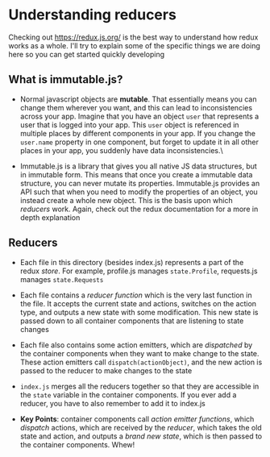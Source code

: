 # Understanding reducers
Checking out https://redux.js.org/ is the best way to understand how redux works as a whole. I'll try to explain some of the specific things we are doing here so you can get started quickly developing

## What is immutable.js?
* Normal javascript objects are **mutable**. That essentially means you can change them wherever you want, and this can lead to inconsistencies across your app. Imagine that you have an object `user` that represents a user that is logged into your app. This `user` object is referenced in multiple places by different components in your app. If you change the `user.name` property in one component, but forget to update it in all other places in your app, you suddenly have data inconsistencies.\

* Immutable.js is a library that gives you all native JS data structures, but in immutable form. This means that once you create a immutable data structure, you can never mutate its properties. Immutable.js provides an API such that when you need to modify the properties of an object, you instead create a whole new object. This is the basis upon which _reducers_ work. Again, check out the redux documentation for a more in depth explanation

## Reducers
* Each file in this directory (besides index.js) represents a part of the redux _store_. For example, profile.js manages `state.Profile`, requests.js manages `state.Requests`
* Each file contains a _reducer function_ which is the very last function in the file. It accepts the current state and actions, switches on the action type, and outputs a new state with some modification. This new state is passed down to all container components that are listening to state changes
* Each file also contains some action emitters, which are _dispatched_ by the container components when they want to make change to the state. These action emitters call `dispatch(actionObject)`, and the new action is passed to the reducer to make changes to the state
* `index.js` merges all the reducers together so that they are accessible in the `state` variable in the container components. If you ever add a reducer, you have to also remember to add it to index.js

* **Key Points**: container components call _action emitter functions_, which _dispatch_ actions, which are received by the _reducer_, which takes the old state and action, and outputs a _brand new state_, which is then passed to the container components. Whew!
